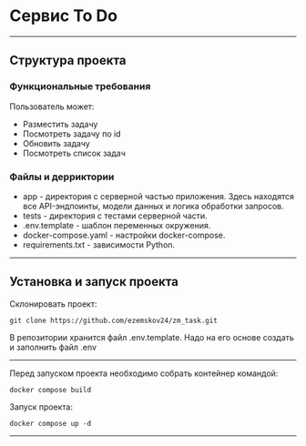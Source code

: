# Сервис To Do
***
## Структура проекта

### Функциональные требования

Пользователь может:
- Разместить задачу
- Посмотреть задачу по id
- Обновить задачу
- Посмотреть список задач


### Файлы и дерриктории
- app - директория с серверной частью приложения. Здесь находятся все API-эндпоинты, модели данных и логика обработки запросов.
- tests - директория с тестами серверной части.
- .env.template - шаблон переменных окружения.
- docker-compose.yaml - настройки docker-compose.
- requirements.txt - зависимости Python.

***

## Установка и запуск проекта

Склонировать проект:

```
git clone https://github.com/ezemskov24/zm_task.git
```
В репозитории хранится файл .env.template. Надо на его основе создать и заполнить файл .env 

***
Перед запуском проекта необходимо собрать контейнер командой:
```
docker compose build
```

Запуск проекта: 
```
docker compose up -d
```
***
